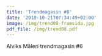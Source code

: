 ```yaml
---
title: 'Trendmagasin #8'
date: '2018-10-21T07:34:49+02:00'
image: /img/trend08-framsida.jpg
pdf_file: /img/trend08.pdf
---
```

Alviks Måleri trendmagasin #6
